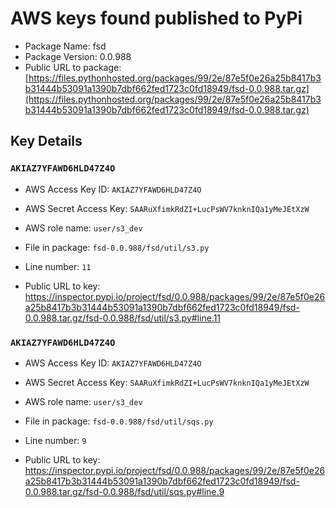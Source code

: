 # AWS keys found published to PyPi

* Package Name: fsd
* Package Version: 0.0.988
* Public URL to package: [https://files.pythonhosted.org/packages/99/2e/87e5f0e26a25b8417b3b31444b53091a1390b7dbf662fed1723c0fd18949/fsd-0.0.988.tar.gz](https://files.pythonhosted.org/packages/99/2e/87e5f0e26a25b8417b3b31444b53091a1390b7dbf662fed1723c0fd18949/fsd-0.0.988.tar.gz)

## Key Details

### `AKIAZ7YFAWD6HLD47Z4O`

* AWS Access Key ID: `AKIAZ7YFAWD6HLD47Z4O`
* AWS Secret Access Key: `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` 
* AWS role name: `user/s3_dev`
* File in package: `fsd-0.0.988/fsd/util/s3.py`
* Line number: `11`

* Public URL to key: https://inspector.pypi.io/project/fsd/0.0.988/packages/99/2e/87e5f0e26a25b8417b3b31444b53091a1390b7dbf662fed1723c0fd18949/fsd-0.0.988.tar.gz/fsd-0.0.988/fsd/util/s3.py#line.11



### `AKIAZ7YFAWD6HLD47Z4O`

* AWS Access Key ID: `AKIAZ7YFAWD6HLD47Z4O`
* AWS Secret Access Key: `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` 
* AWS role name: `user/s3_dev`
* File in package: `fsd-0.0.988/fsd/util/sqs.py`
* Line number: `9`

* Public URL to key: https://inspector.pypi.io/project/fsd/0.0.988/packages/99/2e/87e5f0e26a25b8417b3b31444b53091a1390b7dbf662fed1723c0fd18949/fsd-0.0.988.tar.gz/fsd-0.0.988/fsd/util/sqs.py#line.9


